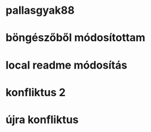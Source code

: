 # pallasgyak88
# böngészőből módosítottam
# local readme módosítás
# konfliktus 2
# újra konfliktus 
